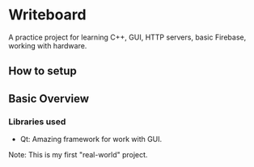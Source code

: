 # Writeboard
A practice project for learning C++, GUI, HTTP servers, basic Firebase, working with hardware.

## How to setup



## Basic Overview

### Libraries used
- Qt: Amazing framework for work with GUI.


Note: This is my first "real-world" project.
